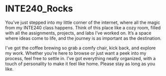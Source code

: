 # INTE240_Rocks
You’ve just stepped into my little corner of the internet, where all the magic from my INTE240 class happens. Think of this place like a cozy room, filled with all the assignments, projects, and labs I’ve worked on. It’s a space where ideas come to life, and the journey is as important as the destination.

I've got the coffee brewing so grab a comfy chair, kick back, and explore my work. Whether you’re here to browse or just want a peek into my process, feel free to settle in. I’ve got everything neatly organized, with a touch of personality to make it feel like home. Please stay as long as you like.
